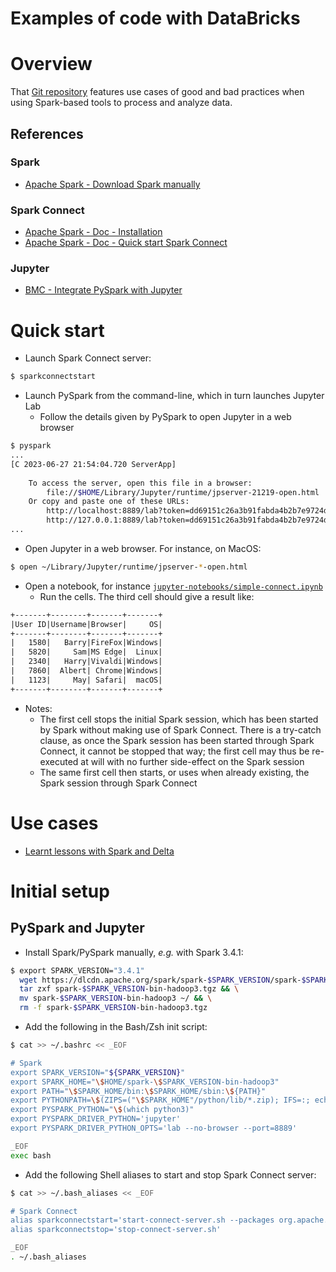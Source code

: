 Examples of code with DataBricks
================================

# Overview
That [Git repository](https://github.com/data-engineering-helpers/databricks-examples)
features use cases of good and bad practices when using Spark-based tools
to process and analyze data.

## References

### Spark
* [Apache Spark - Download Spark manually](https://spark.apache.org/docs/latest/api/python/getting_started/install.html#manually-downloading)

### Spark Connect
* [Apache Spark - Doc - Installation](https://spark.apache.org/docs/latest/api/python/getting_started/install.html)
* [Apache Spark - Doc - Quick start Spark Connect](https://spark.apache.org/docs/latest/api/python/getting_started/quickstart_connect.html)

### Jupyter
* [BMC - Integrate PySpark with Jupyter](https://www.bmc.com/blogs/jupyter-notebooks-apache-spark/)

# Quick start
* Launch Spark Connect server:
```bash
$ sparkconnectstart
```

* Launch PySpark from the command-line, which in turn launches Jupyter Lab
  + Follow the details given by PySpark to open Jupyter in a web browser
```bash
$ pyspark
...
[C 2023-06-27 21:54:04.720 ServerApp] 
    
    To access the server, open this file in a browser:
        file://$HOME/Library/Jupyter/runtime/jpserver-21219-open.html
    Or copy and paste one of these URLs:
        http://localhost:8889/lab?token=dd69151c26a3b91fabda4b2b7e9724d13b49561f2c00908d
        http://127.0.0.1:8889/lab?token=dd69151c26a3b91fabda4b2b7e9724d13b49561f2c00908d
...
```
  + Open Jupyter in a web browser. For instance, on MacOS:
```bash
$ open ~/Library/Jupyter/runtime/jpserver-*-open.html
```

* Open a notebook, for instance
  [`jupyter-notebooks/simple-connect.ipynb`](https://github.com/data-engineering-helpers/databricks-examples/blob/main/jupyter-notebooks/simple-connect.ipynb)
  + Run the cells. The third cell should give a result like:
```txt
+-------+--------+-------+-------+
|User ID|Username|Browser|     OS|
+-------+--------+-------+-------+
|   1580|   Barry|FireFox|Windows|
|   5820|     Sam|MS Edge|  Linux|
|   2340|   Harry|Vivaldi|Windows|
|   7860|  Albert| Chrome|Windows|
|   1123|     May| Safari|  macOS|
+-------+--------+-------+-------+
```

* Notes:
  + The first cell stops the initial Spark session,
    which has been started by Spark without making use of Spark Connect.
    There is a try-catch clause, as once the Spark session has been
    started through Spark Connect, it cannot be stopped that way;
    the first cell may thus be re-executed at will with no further
    side-effect on the Spark session
  + The same first cell then starts, or uses when already existing,
    the Spark session through Spark Connect

# Use cases
* [Learnt lessons with Spark and Delta](https://github.com/data-engineering-helpers/databricks-examples/blob/main/notebooks/Learnt%20lessons%20with%20Spark%20and%20Delta.py)

# Initial setup

## PySpark and Jupyter
* Install Spark/PySpark manually, _e.g._ with Spark 3.4.1:
```bash
$ export SPARK_VERSION="3.4.1"
  wget https://dlcdn.apache.org/spark/spark-$SPARK_VERSION/spark-$SPARK_VERSION-bin-hadoop3.tgz
  tar zxf spark-$SPARK_VERSION-bin-hadoop3.tgz && \
  mv spark-$SPARK_VERSION-bin-hadoop3 ~/ && \
  rm -f spark-$SPARK_VERSION-bin-hadoop3.tgz
```

* Add the following in the Bash/Zsh init script:
```bash
$ cat >> ~/.bashrc << _EOF

# Spark
export SPARK_VERSION="${SPARK_VERSION}"
export SPARK_HOME="\$HOME/spark-\$SPARK_VERSION-bin-hadoop3"
export PATH="\$SPARK_HOME/bin:\$SPARK_HOME/sbin:\${PATH}"
export PYTHONPATH=\$(ZIPS=("\$SPARK_HOME"/python/lib/*.zip); IFS=:; echo "\${ZIPS[*]}"):\$PYTHONPATH
export PYSPARK_PYTHON="\$(which python3)"
export PYSPARK_DRIVER_PYTHON='jupyter'
export PYSPARK_DRIVER_PYTHON_OPTS='lab --no-browser --port=8889'

_EOF
exec bash
```

* Add the following Shell aliases to start and stop Spark Connect server:
```bash
$ cat >> ~/.bash_aliases << _EOF

# Spark Connect
alias sparkconnectstart='start-connect-server.sh --packages org.apache.spark:spark-connect_2.12:${SPARK_VERSION}'
alias sparkconnectstop='stop-connect-server.sh'

_EOF
. ~/.bash_aliases
```


